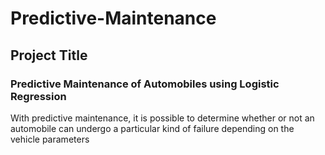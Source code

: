 # Predictive-Maintenance

## Project Title
### Predictive Maintenance of Automobiles using Logistic Regression
With predictive maintenance, it is possible to determine whether or not an automobile can undergo a particular kind of failure depending on the vehicle parameters
